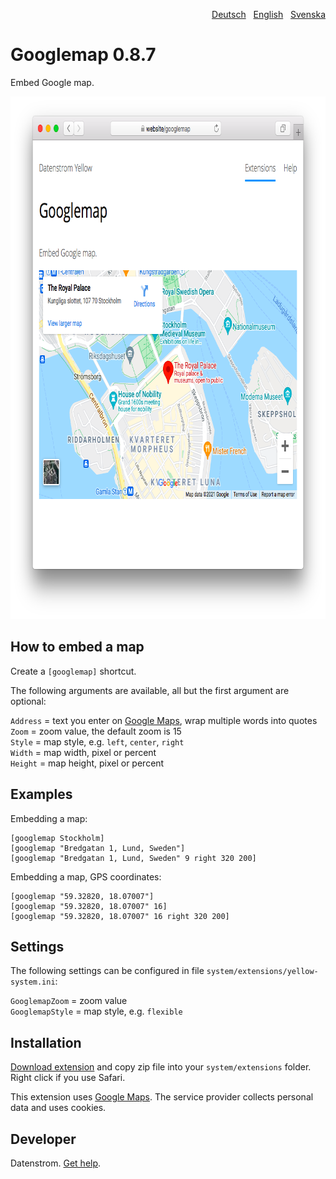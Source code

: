 <p align="right"><a href="README-de.md">Deutsch</a> &nbsp; <a href="README.md">English</a> &nbsp; <a href="README-sv.md">Svenska</a></p>

Googlemap 0.8.7
===============
Embed Google map.

<p align="center"><img src="googlemap-screenshot.png?raw=true" width="795" height="836" alt="Screenshot"></p>

## How to embed a map

Create a `[googlemap]` shortcut.

The following arguments are available, all but the first argument are optional:

`Address` = text you enter on [Google Maps](https://maps.google.com/), wrap multiple words into quotes  
`Zoom` = zoom value, the default zoom is 15  
`Style` = map style, e.g. `left`, `center`, `right`  
`Width` = map width, pixel or percent  
`Height` = map height, pixel or percent  

## Examples

Embedding a map:

    [googlemap Stockholm]
    [googlemap "Bredgatan 1, Lund, Sweden"]
    [googlemap "Bredgatan 1, Lund, Sweden" 9 right 320 200]

Embedding a map, GPS coordinates:

    [googlemap "59.32820, 18.07007"]
    [googlemap "59.32820, 18.07007" 16]
    [googlemap "59.32820, 18.07007" 16 right 320 200]

## Settings

The following settings can be configured in file `system/extensions/yellow-system.ini`:

`GooglemapZoom` = zoom value  
`GooglemapStyle` = map style, e.g. `flexible`  

## Installation

[Download extension](https://github.com/datenstrom/yellow-extensions/raw/master/zip/googlemap.zip) and copy zip file into your `system/extensions` folder. Right click if you use Safari.

This extension uses [Google Maps](https://maps.google.com/). The service provider collects personal data and uses cookies.

## Developer

Datenstrom. [Get help](https://datenstrom.se/yellow/help/).

